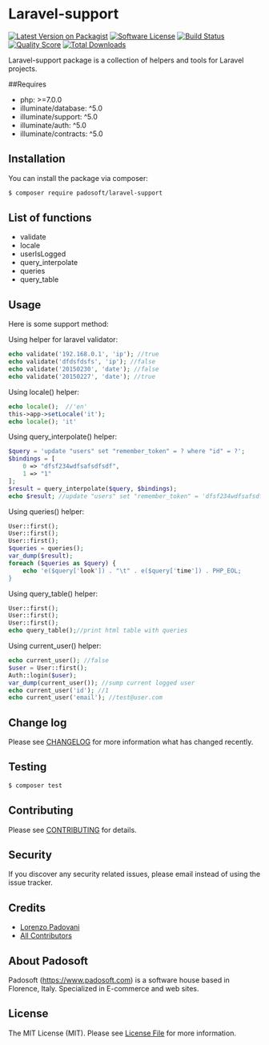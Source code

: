 # Laravel-support

[![Latest Version on Packagist](https://img.shields.io/packagist/v/padosoft/laravel-support.svg?style=flat-square)](https://packagist.org/packages/padosoft/laravel-support)
[![Software License](https://img.shields.io/badge/license-MIT-brightgreen.svg?style=flat-square)](LICENSE.md)
[![Build Status](https://img.shields.io/travis/padosoft/laravel-support/master.svg?style=flat-square)](https://travis-ci.org/padosoft/laravel-support)
[![Quality Score](https://img.shields.io/scrutinizer/g/padosoft/laravel-support.svg?style=flat-square)](https://scrutinizer-ci.com/g/padosoft/laravel-support)
[![Total Downloads](https://img.shields.io/packagist/dt/padosoft/laravel-support.svg?style=flat-square)](https://packagist.org/packages/padosoft/laravel-support)

Laravel-support package is a collection of helpers and tools for Laravel projects.

##Requires
  
- php: >=7.0.0
- illuminate/database: ^5.0
- illuminate/support: ^5.0
- illuminate/auth: ^5.0
- illuminate/contracts: ^5.0
  
## Installation

You can install the package via composer:
``` bash
$ composer require padosoft/laravel-support
```
  
## List of functions

- validate
- locale
- userIsLogged
- query_interpolate
- queries
- query_table
  
## Usage

Here is some support method:

Using helper for laravel validator:
``` php
echo validate('192.168.0.1', 'ip'); //true
echo validate('dfdsfdsfs', 'ip'); //false
echo validate('20150230', 'date'); //false
echo validate('20150227', 'date'); //true
```

Using locale() helper:
``` php
echo locale();  //'en'
this->app->setLocale('it');
echo locale(); 'it'
```

Using query_interpolate() helper:
``` php
$query = 'update "users" set "remember_token" = ? where "id" = ?';
$bindings = [
    0 => "dfsf234wdfsafsdfsdf",
    1 => "1"
];
$result = query_interpolate($query, $bindings);
echo $result; //update "users" set "remember_token" = 'dfsf234wdfsafsdfsdf' where "id" = 1
```

Using queries() helper:
``` php
User::first();
User::first();
User::first();
$queries = queries();
var_dump($result);
foreach ($queries as $query) {
    echo 'e($query['look']) . "\t" . e($query['time']) . PHP_EOL;
}
```

Using query_table() helper:
``` php
User::first();
User::first();
User::first();
echo query_table();//print html table with queries
```

Using current_user() helper:
``` php
echo current_user(); //false
$user = User::first();
Auth::login($user);
var_dump(current_user()); //sump current logged user
echo current_user('id'); //1
echo current_user('email'); //test@user.com
```

## Change log

Please see [CHANGELOG](CHANGELOG.md) for more information what has changed recently.

## Testing

``` bash
$ composer test
```

## Contributing

Please see [CONTRIBUTING](CONTRIBUTING.md) for details.

## Security

If you discover any security related issues, please email instead of using the issue tracker.

## Credits
- [Lorenzo Padovani](https://github.com/lopadova)
- [All Contributors](../../contributors)

## About Padosoft
Padosoft (https://www.padosoft.com) is a software house based in Florence, Italy. Specialized in E-commerce and web sites.

## License

The MIT License (MIT). Please see [License File](LICENSE.md) for more information.
